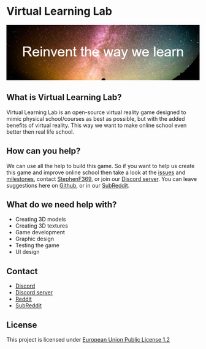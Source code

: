 # Virtual Learning Lab
![Alt text](assets/README/Reddit_Banner_Reinvent_the_way_we_learn.png?raw=true "Title")

## What is Virtual Learning Lab?
Virtual Learning Lab is an open-source virtual reality game designed to mimic physical school/courses as best as possible, but with the added benefits of virtual reality. This way we want to make online school even better then real life school.

## How can you help?
We can use all the help to build this game. So if you want to help us create this game and improve online school then take a look at the [issues](https://github.com/KevinGiesberts/Virtual-Learning-Lab/issues) and [milestones](https://github.com/KevinGiesberts/Virtual-Learning-Lab/milestones), contact [StephenF369](https://www.reddit.com/user/StephenF369), or join our [Discord server](https://discord.gg/s3mCmxecZR). You can leave suggestions here on [Github](https://github.com/KevinGiesberts/Virtual-Learning-Lab), or in our [SubReddit](https://www.reddit.com/r/VirtualLearningLab/hot/).

## What do we need help with?
- Creating 3D models
- Creating 3D textures
- Game development
- Graphic design
- Testing the game
- UI design

## Contact
  - [Discord](https://discordapp.com/users/934811008063651931)
  - [Discord server](https://discord.gg/s3mCmxecZR)
  - [Reddit](https://www.reddit.com/user/StephenF369)
  - [SubReddit](https://www.reddit.com/r/VirtualLearningLab/)

## License
This project is licensed under [European Union Public License 1.2](https://github.com/KevinGiesberts/Virtual-Learning-Lab/blob/main/LICENSE)
